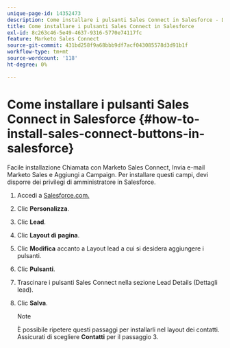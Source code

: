 ```yaml
---
unique-page-id: 14352473
description: Come installare i pulsanti Sales Connect in Salesforce - Documentazione Marketo - Documentazione del prodotto
title: Come installare i pulsanti Sales Connect in Salesforce
exl-id: 8c263c46-5e49-4637-9316-5770e74117fc
feature: Marketo Sales Connect
source-git-commit: 431bd258f9a68bbb9df7acf043085578d3d91b1f
workflow-type: tm+mt
source-wordcount: '118'
ht-degree: 0%

---
```


# Come installare i pulsanti Sales Connect in Salesforce {#how-to-install-sales-connect-buttons-in-salesforce}

Facile installazione Chiamata con Marketo Sales Connect, Invia e-mail Marketo Sales e Aggiungi a Campaign. Per installare questi campi, devi disporre dei privilegi di amministratore in Salesforce.

1. Accedi a [Salesforce.com.](https://salesforce.com)
1. Clic **Personalizza**.
1. Clic **Lead**.
1. Clic **Layout di pagina**.
1. Clic **Modifica** accanto a Layout lead a cui si desidera aggiungere i pulsanti.
1. Clic **Pulsanti**.
1. Trascinare i pulsanti Sales Connect nella sezione Lead Details (Dettagli lead).
1. Clic **Salva**.

   >[!NOTE]
   >
   >È possibile ripetere questi passaggi per installarli nel layout dei contatti. Assicurati di scegliere **Contatti** per il passaggio 3.
